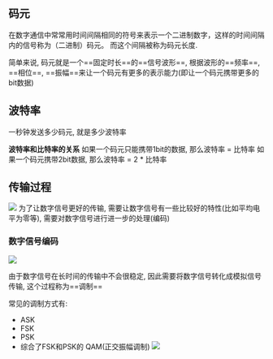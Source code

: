 ## 码元
在数字通信中常常用时间间隔相同的符号来表示一个二进制数字，这样的时间间隔内的信号称为（二进制）码元。 而这个间隔被称为码元长度.

简单来说, 码元就是一个==固定时长==的==信号波形==, 根据波形的==频率==, ==相位==, ==振幅==来让一个码元有更多的表示能力(即让一个码元携带更多的bit数据)

## 波特率
一秒钟发送多少码元, 就是多少波特率

**波特率和比特率的关系**
如果一个码元只能携带1bit的数据, 那么波特率 = 比特率
如果一个码元携带2bit数据, 那么波特率 = 2 * 比特率

## 传输过程
![](https://picture-bed-1301848969.cos.ap-shanghai.myqcloud.com/20220408111009.png)
为了让数字信号更好的传输, 需要让数字信号有一些比较好的特性(比如平均电平为零等), 需要对数字信号进行进一步的处理(编码)
### 数字信号编码
![](https://picture-bed-1301848969.cos.ap-shanghai.myqcloud.com/20220408111211.png)

由于数字信号在长时间的传输中不会很稳定, 因此需要将数字信号转化成模拟信号传输, 这个过程称为==调制==

常见的调制方式有:
- ASK
- FSK
- PSK
- 综合了FSK和PSK的 QAM(正交振幅调制)
![](https://picture-bed-1301848969.cos.ap-shanghai.myqcloud.com/20220408111415.png)
